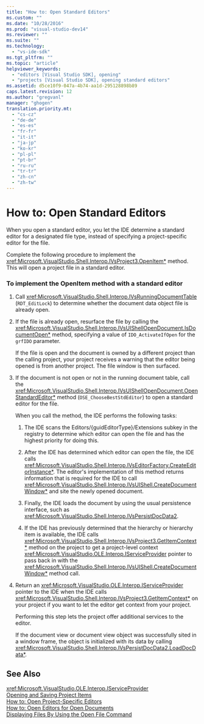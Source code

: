 ```yaml
---
title: "How to: Open Standard Editors"
ms.custom: ""
ms.date: "10/28/2016"
ms.prod: "visual-studio-dev14"
ms.reviewer: ""
ms.suite: ""
ms.technology: 
  - "vs-ide-sdk"
ms.tgt_pltfrm: ""
ms.topic: "article"
helpviewer_keywords: 
  - "editors [Visual Studio SDK], opening"
  - "projects [Visual Studio SDK], opening standard editors"
ms.assetid: d5ce10f9-047a-4b74-aa1d-295128898b89
caps.latest.revision: 12
ms.author: "gregvanl"
manager: "ghogen"
translation.priority.mt: 
  - "cs-cz"
  - "de-de"
  - "es-es"
  - "fr-fr"
  - "it-it"
  - "ja-jp"
  - "ko-kr"
  - "pl-pl"
  - "pt-br"
  - "ru-ru"
  - "tr-tr"
  - "zh-cn"
  - "zh-tw"
---
```

# How to: Open Standard Editors
When you open a standard editor, you let the IDE determine a standard editor for a designated file type, instead of specifying a project-specific editor for the file.  
  
 Complete the following procedure to implement the <xref:Microsoft.VisualStudio.Shell.Interop.IVsProject3.OpenItem*> method. This will open a project file in a standard editor.  
  
### To implement the OpenItem method with a standard editor  
  
1.  Call <xref:Microsoft.VisualStudio.Shell.Interop.IVsRunningDocumentTable> (`RDT_EditLock`) to determine whether the document data object file is already open.  
  
2.  If the file is already open, resurface the file by calling the <xref:Microsoft.VisualStudio.Shell.Interop.IVsUIShellOpenDocument.IsDocumentOpen*> method, specifying a value of `IDO_ActivateIfOpen` for the `grfIDO` parameter.  
  
     If the file is open and the document is owned by a different project than the calling project, your project receives a warning that the editor being opened is from another project. The file window is then surfaced.  
  
3.  If the document is not open or not in the running document table, call the <xref:Microsoft.VisualStudio.Shell.Interop.IVsUIShellOpenDocument.OpenStandardEditor*> method (`OSE_ChooseBestStdEditor`) to open a standard editor for the file.  
  
     When you call the method, the IDE performs the following tasks:  
  
    1.  The IDE scans the Editors/{guidEditorType}/Extensions subkey in the registry to determine which editor can open the file and has the highest priority for doing this.  
  
    2.  After the IDE has determined which editor can open the file, the IDE calls <xref:Microsoft.VisualStudio.Shell.Interop.IVsEditorFactory.CreateEditorInstance*>. The editor's implementation of this method returns information that is required for the IDE to call <xref:Microsoft.VisualStudio.Shell.Interop.IVsUIShell.CreateDocumentWindow*> and site the newly opened document.  
  
    3.  Finally, the IDE loads the document by using the usual persistence interface, such as <xref:Microsoft.VisualStudio.Shell.Interop.IVsPersistDocData2>.  
  
    4.  If the IDE has previously determined that the hierarchy or hierarchy item is available, the IDE calls <xref:Microsoft.VisualStudio.Shell.Interop.IVsProject3.GetItemContext*> method on the project to get a project-level context <xref:Microsoft.VisualStudio.OLE.Interop.IServiceProvider> pointer to pass back in with the <xref:Microsoft.VisualStudio.Shell.Interop.IVsUIShell.CreateDocumentWindow*> method call.  
  
4.  Return an <xref:Microsoft.VisualStudio.OLE.Interop.IServiceProvider> pointer to the IDE when the IDE calls <xref:Microsoft.VisualStudio.Shell.Interop.IVsProject3.GetItemContext*> on your project if you want to let the editor get context from your project.  
  
     Performing this step lets the project offer additional services to the editor.  
  
     If the document view or document view object was successfully sited in a window frame, the object is initialized with its data by calling <xref:Microsoft.VisualStudio.Shell.Interop.IVsPersistDocData2.LoadDocData*>.  
  
## See Also  
 <xref:Microsoft.VisualStudio.OLE.Interop.IServiceProvider>   
 [Opening and Saving Project Items](../extensibility/internals/opening-and-saving-project-items.md)   
 [How to: Open Project-Specific Editors](../extensibility/how-to-open-project-specific-editors.md)   
 [How to: Open Editors for Open Documents](../extensibility/how-to-open-editors-for-open-documents.md)   
 [Displaying Files By Using the Open File Command](../extensibility/internals/displaying-files-by-using-the-open-file-command.md)